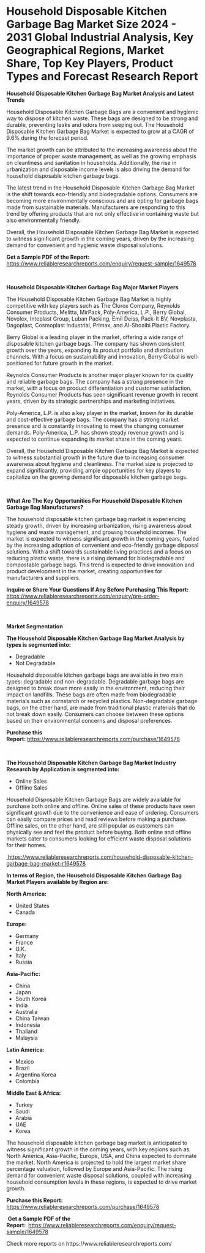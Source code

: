 <p><h1>Household Disposable Kitchen Garbage Bag Market Size 2024 - 2031 Global Industrial Analysis, Key Geographical Regions, Market Share, Top Key Players, Product Types and Forecast Research Report</h1></p><p><strong>Household Disposable Kitchen Garbage Bag Market Analysis and Latest Trends</strong></p>
<p><p>Household Disposable Kitchen Garbage Bags are a convenient and hygienic way to dispose of kitchen waste. These bags are designed to be strong and durable, preventing leaks and odors from seeping out. The Household Disposable Kitchen Garbage Bag Market is expected to grow at a CAGR of 9.6% during the forecast period. </p><p>The market growth can be attributed to the increasing awareness about the importance of proper waste management, as well as the growing emphasis on cleanliness and sanitation in households. Additionally, the rise in urbanization and disposable income levels is also driving the demand for household disposable kitchen garbage bags.</p><p>The latest trend in the Household Disposable Kitchen Garbage Bag Market is the shift towards eco-friendly and biodegradable options. Consumers are becoming more environmentally conscious and are opting for garbage bags made from sustainable materials. Manufacturers are responding to this trend by offering products that are not only effective in containing waste but also environmentally friendly.</p><p>Overall, the Household Disposable Kitchen Garbage Bag Market is expected to witness significant growth in the coming years, driven by the increasing demand for convenient and hygienic waste disposal solutions.</p></p>
<p><strong>Get a Sample PDF of the Report:&nbsp;</strong> <a href="https://www.reliableresearchreports.com/enquiry/request-sample/1649578">https://www.reliableresearchreports.com/enquiry/request-sample/1649578</a></p>
<p>&nbsp;</p>
<p><strong>Household Disposable Kitchen Garbage Bag Major Market Players</strong></p>
<p><p>The Household Disposable Kitchen Garbage Bag Market is highly competitive with key players such as The Clorox Company, Reynolds Consumer Products, Melitta, MirPack, Poly-America, L.P., Berry Global, Novolex, Inteplast Group, Luban Packing, Emil Deiss, Pack-It BV, Novplasta, Dagoplast, Cosmoplast Industrial, Primax, and Al-Shoaibi Plastic Factory.</p><p>Berry Global is a leading player in the market, offering a wide range of disposable kitchen garbage bags. The company has shown consistent growth over the years, expanding its product portfolio and distribution channels. With a focus on sustainability and innovation, Berry Global is well-positioned for future growth in the market.</p><p>Reynolds Consumer Products is another major player known for its quality and reliable garbage bags. The company has a strong presence in the market, with a focus on product differentiation and customer satisfaction. Reynolds Consumer Products has seen significant revenue growth in recent years, driven by its strategic partnerships and marketing initiatives.</p><p>Poly-America, L.P. is also a key player in the market, known for its durable and cost-effective garbage bags. The company has a strong market presence and is constantly innovating to meet the changing consumer demands. Poly-America, L.P. has shown steady revenue growth and is expected to continue expanding its market share in the coming years.</p><p>Overall, the Household Disposable Kitchen Garbage Bag Market is expected to witness substantial growth in the future due to increasing consumer awareness about hygiene and cleanliness. The market size is projected to expand significantly, providing ample opportunities for key players to capitalize on the growing demand for disposable kitchen garbage bags.</p></p>
<p>&nbsp;</p>
<p><strong>What Are The Key Opportunities For Household Disposable Kitchen Garbage Bag Manufacturers?</strong></p>
<p><p>The household disposable kitchen garbage bag market is experiencing steady growth, driven by increasing urbanization, rising awareness about hygiene and waste management, and growing household incomes. The market is expected to witness significant growth in the coming years, fueled by the increasing adoption of convenient and eco-friendly garbage disposal solutions. With a shift towards sustainable living practices and a focus on reducing plastic waste, there is a rising demand for biodegradable and compostable garbage bags. This trend is expected to drive innovation and product development in the market, creating opportunities for manufacturers and suppliers.</p></p>
<p><strong>Inquire or Share Your Questions If Any Before Purchasing This Report:</strong> <a href="https://www.reliableresearchreports.com/enquiry/pre-order-enquiry/1649578">https://www.reliableresearchreports.com/enquiry/pre-order-enquiry/1649578</a></p>
<p>&nbsp;</p>
<p><strong>Market Segmentation</strong></p>
<p><strong>The Household Disposable Kitchen Garbage Bag Market Analysis by types is segmented into:</strong></p>
<p><ul><li>Degradable</li><li>Not Degradable</li></ul></p>
<p><p>Household disposable kitchen garbage bags are available in two main types: degradable and non-degradable. Degradable garbage bags are designed to break down more easily in the environment, reducing their impact on landfills. These bags are often made from biodegradable materials such as cornstarch or recycled plastics. Non-degradable garbage bags, on the other hand, are made from traditional plastic materials that do not break down easily. Consumers can choose between these options based on their environmental concerns and disposal preferences.</p></p>
<p><strong>Purchase this Report:&nbsp;</strong><a href="https://www.reliableresearchreports.com/purchase/1649578">https://www.reliableresearchreports.com/purchase/1649578</a></p>
<p>&nbsp;</p>
<p><strong>The Household Disposable Kitchen Garbage Bag Market Industry Research by Application is segmented into:</strong></p>
<p><ul><li>Online Sales</li><li>Offline Sales</li></ul></p>
<p><p>Household Disposable Kitchen Garbage Bags are widely available for purchase both online and offline. Online sales of these products have seen significant growth due to the convenience and ease of ordering. Consumers can easily compare prices and read reviews before making a purchase. Offline sales, on the other hand, are still popular as customers can physically see and feel the product before buying. Both online and offline markets cater to consumers looking for efficient waste disposal solutions for their homes.</p></p>
<p><a href="https://www.reliableresearchreports.com/household-disposable-kitchen-garbage-bag-market-r1649578">&nbsp;https://www.reliableresearchreports.com/household-disposable-kitchen-garbage-bag-market-r1649578</a></p>
<p><strong>In terms of Region, the Household Disposable Kitchen Garbage Bag Market Players available by Region are:</strong></p>
<p>
    <p> <strong> North America: </strong>
        <ul>
            <li>United States</li>
            <li>Canada</li>
        </ul>
        </p> 
    <p> <strong> Europe: </strong>
        <ul>
            <li>Germany</li>
            <li>France</li>
            <li>U.K.</li>
            <li>Italy</li>
            <li>Russia</li>
        </ul>
        </p> 
    <p> <strong> Asia-Pacific: </strong>
        <ul>
            <li>China</li>
            <li>Japan</li>
            <li>South Korea</li>
            <li>India</li>
            <li>Australia</li>
            <li>China Taiwan</li>
            <li>Indonesia</li>
            <li>Thailand</li>
            <li>Malaysia</li>
        </ul>
        </p> 
    <p> <strong> Latin America: </strong>
        <ul>
            <li>Mexico</li>
            <li>Brazil</li>
            <li>Argentina Korea</li>
            <li>Colombia</li>
        </ul>
        </p> 
    <p> <strong> Middle East & Africa: </strong>
        <ul>
            <li>Turkey</li>
            <li>Saudi</li>
            <li>Arabia</li>
            <li>UAE</li>
            <li>Korea</li>
        </ul>
    </p>
    </p>
<p><p>The household disposable kitchen garbage bag market is anticipated to witness significant growth in the coming years, with key regions such as North America, Asia-Pacific, Europe, USA, and China expected to dominate the market. North America is projected to hold the largest market share percentage valuation, followed by Europe and Asia-Pacific. The rising demand for convenient waste disposal solutions, coupled with increasing household consumption levels in these regions, is expected to drive market growth.</p></p>
<p><strong>Purchase this Report: </strong><a href="https://www.reliableresearchreports.com/purchase/1649578">https://www.reliableresearchreports.com/purchase/1649578</a></p>
<p>&nbsp;<strong>Get a Sample PDF of the Report:&nbsp;&nbsp;</strong><a href="https://www.reliableresearchreports.com/enquiry/request-sample/1649578">https://www.reliableresearchreports.com/enquiry/request-sample/1649578</a></p>
<p><strong></strong></p>
<p>Check more reports on https://www.reliableresearchreports.com/</p>